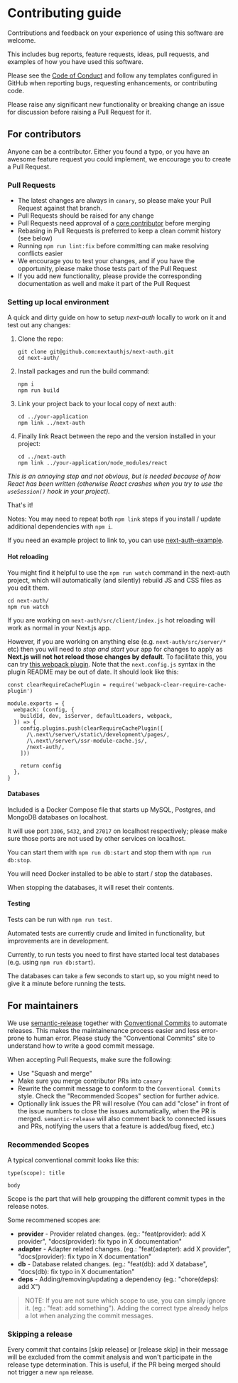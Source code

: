 # Contributing guide

Contributions and feedback on your experience of using this software are welcome.

This includes bug reports, feature requests, ideas, pull requests, and examples of how you have used this software.

Please see the [Code of Conduct](CODE_OF_CONDUCT.md) and follow any templates configured in GitHub when reporting bugs, requesting enhancements, or contributing code.

Please raise any significant new functionality or breaking change an issue for discussion before raising a Pull Request for it.

## For contributors

Anyone can be a contributor. Either you found a typo, or you have an awesome feature request you could implement, we encourage you to create a Pull Request.
### Pull Requests

* The latest changes are always in `canary`, so please make your Pull Request against that branch.
* Pull Requests should be raised for any change
* Pull Requests need approval of a [core contributor](https://next-auth.js.org/contributors#core-team) before merging
* Rebasing in Pull Requests is preferred to keep a clean commit history (see below)
* Running `npm run lint:fix` before committing can make resolving conflicts easier
* We encourage you to test your changes, and if you have the opportunity, please make those tests part of the Pull Request
* If you add new functionality, please provide the corresponding documentation as well and make it part of the Pull Request

### Setting up local environment

A quick and dirty guide on how to setup *next-auth* locally to work on it and test out any changes:

1. Clone the repo:

       git clone git@github.com:nextauthjs/next-auth.git
       cd next-auth/

2. Install packages and run the build command:

       npm i
       npm run build

3. Link your project back to your local copy of next auth:

       cd ../your-application
       npm link ../next-auth

4. Finally link React between the repo and the version installed in your project:

       cd ../next-auth
       npm link ../your-application/node_modules/react

*This is an annoying step and not obvious, but is needed because of how React has been written (otherwise React crashes when you try to use the `useSession()` hook in your project).*

That's it!

Notes: You may need to repeat both `npm link` steps if you install / update additional dependencies with `npm i`.

If you need an example project to link to, you can use [next-auth-example](https://github.com/iaincollins/next-auth-example).

#### Hot reloading

You might find it helpful to use the `npm run watch` command in the next-auth project, which will automatically (and silently) rebuild JS and CSS files as you edit them.

    cd next-auth/
    npm run watch

If you are working on `next-auth/src/client/index.js` hot reloading will work as normal in your Next.js app.

However, if you are working on anything else (e.g. `next-auth/src/server/*` etc) then you will need to *stop and start* your app for changes to apply as **Next.js will not hot reload those changes by default**. To facilitate this, you can try [this webpack plugin](https://www.npmjs.com/package/webpack-clear-require-cache-plugin). Note that the `next.config.js` syntax in the plugin README may be out of date. It should look like this:

```
const clearRequireCachePlugin = require('webpack-clear-require-cache-plugin')

module.exports = {
  webpack: (config, {
    buildId, dev, isServer, defaultLoaders, webpack,
  }) => {
    config.plugins.push(clearRequireCachePlugin([
      /\.next\/server\/static\/development\/pages/,
      /\.next\/server\/ssr-module-cache.js/,
      /next-auth/,
    ]))

    return config
  },
}
```

#### Databases

Included is a Docker Compose file that starts up MySQL, Postgres, and MongoDB databases on localhost.

It will use port `3306`, `5432`, and `27017` on localhost respectively; please make sure those ports are not used by other services on localhost.

You can start them with `npm run db:start` and stop them with `npm run db:stop`.

You will need Docker installed to be able to start / stop the databases.

When stopping the databases, it will reset their contents.

#### Testing

Tests can be run with `npm run test`.

Automated tests are currently crude and limited in functionality, but improvements are in development.

Currently, to run tests you need to first have started local test databases (e.g. using `npm run db:start`).

The databases can take a few seconds to start up, so you might need to give it a minute before running the tests.

## For maintainers

We use [semantic-release](https://github.com/semantic-release/semantic-release) together with [Conventional Commits](https://www.conventionalcommits.org/en/v1.0.0) to automate releases. This makes the maintainenance process easier and less error-prone to human error. Please study the "Conventional Commits" site to understand how to write a good commit message.

When accepting Pull Requests, make sure the following:

* Use "Squash and merge"
* Make sure you merge contributor PRs into `canary`
* Rewrite the commit message to conform to the `Conventional Commits` style. Check the "Recommended Scopes" section for further advice.
* Optionally link issues the PR will resolve (You can add "close" in front of the issue numbers to close the issues automatically, when the PR is merged. `semantic-release` will also comment back to connected issues and PRs, notifying the users that a feature is added/bug fixed, etc.)

### Recommended Scopes

A typical conventional commit looks like this:
```
type(scope): title

body
```

Scope is the part that will help groupping the different commit types in the release notes.

Some recommened scopes are:

- **provider** - Provider related changes. (eg.: "feat(provider): add X provider", "docs(provider): fix typo in X documentation"
- **adapter** - Adapter related changes. (eg.: "feat(adapter): add X provider", "docs(provider): fix typo in X documentation"
- **db** - Database related changes. (eg.: "feat(db): add X database", "docs(db): fix typo in X documentation"
- **deps** - Adding/removing/updating a dependency (eg.: "chore(deps): add X")
  
> NOTE: If you are not sure which scope to use, you can simply ignore it. (eg.: "feat: add something"). Adding the correct type already helps a lot when analyzing the commit messages.


### Skipping a release

Every commit that contains [skip release] or [release skip] in their message will be excluded from the commit analysis and won't participate in the release type determination. This is useful, if the PR being merged should not trigger a new `npm` release.
